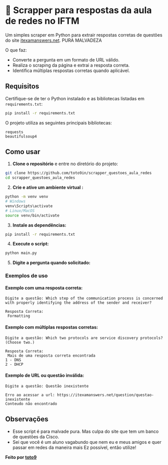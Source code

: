 # 📘 Scrapper para respostas da aula de redes no IFTM

Um simples scraper em Python para extrair respostas corretas de questões do site [itexamanswers.net](https://itexamanswers.net).
PURA MALVADEZA

O que faz:
- Converte a pergunta em um formato de URL válido.
- Realiza o scraping da página e extrai a resposta correta.
- Identifica múltiplas respostas corretas quando aplicável.

## **Requisitos**

Certifique-se de ter o Python instalado e as bibliotecas listadas em `requirements.txt`:

```bash
pip install -r requirements.txt
```

O projeto utiliza as seguintes principais bibliotecas:

```
requests
beautifulsoup4
```

##  **Como usar**

1. **Clone o repositório** e entre no diretório do projeto:

```bash
git clone https://github.com/toto9in/scrapper_questoes_aula_redes
cd scrapper_questoes_aula_redes
```

2. **Crie e ative um ambiente virtual :**

```bash
python -m venv venv
# Windows
venv\Scripts\activate
# Linux/MacOS
source venv/bin/activate
```

3. **Instale as dependências:**

```bash
pip install -r requirements.txt
```

4. **Execute o script:**

```bash
python main.py
```

5. **Digite a pergunta quando solicitado:**

### **Exemplos de uso**

#### Exemplo com uma resposta correta:

```
Digite a questão: Which step of the communication process is concerned with properly identifying the address of the sender and receiver?

Resposta Correta:
 Formatting
```

#### Exemplo com múltiplas respostas corretas:

```
Digite a questão: Which two protocols are service discovery protocols? (Choose two.)

Resposta Correta:
 Mais de uma resposta correta encontrada
1 - DNS
2 - DHCP
```

#### Exemplo de URL ou questão inválida:

```
Digite a questão: Questão inexistente

Erro ao acessar a url: https://itexamanswers.net/question/questao-inexistente
Conteudo não encontrado
```

## **Observações**

- Esse script é para malvade pura. Mas culpa do site que tem um banco de questões da Cisco.
- Sei que você é um aluno vagabundo que nem eu e meus amigos e quer passar em redes da maneira mais Ez possível, então utilize!


**Feito por [toto9](https://github.com/toto9in)**

